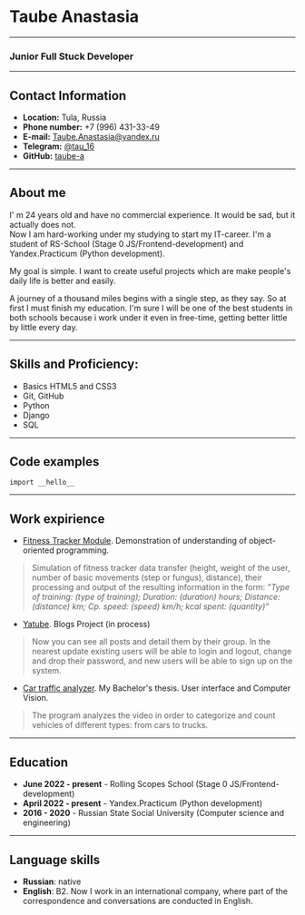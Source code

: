 # Taube Anastasia

***

### Junior Full Stuck Developer

***

## Contact Information

+ **Location:** Tula, Russia
+ **Phone number:** +7 (996) 431-33-49
+ **E-mail:** [Taube.Anastasia@yandex.ru](<Taube.Anastasia@yandex.ru>)
+ **Telegram:** [@tau_16](https://t.me/tau_16)
+ **GitHub:** [taube-a](https://github.com/taube-a)

***

## About me

I' m 24 years old and have no commercial experience. It would be sad, but it actually does not.  
Now I am hard-working under my studying to start my IT-career. I'm a student of RS-School (Stage 0 JS/Frontend-development) and Yandex.Practicum (Python development).

My goal is simple. I want to create useful projects which are make people's daily life is better and easily. 

A journey of a thousand miles begins with a single step, as they say. So at first I must finish my education.  I'm sure I will be one of  the best students in both schools because i work under it even in free-time, getting better little by little every day. 

***

## Skills and Proficiency:

+ Basics HTML5 and CSS3
+ Git, GitHub
+ Python
+ Django
+ SQL

***

## Code examples

`import __hello__`

***

## Work expirience

+ [Fitness Tracker Module](https://github.com/taube-a/Fitness-Tracker-Module). Demonstration of understanding of object-oriented programming.

> Simulation of fitness tracker data transfer (height, weight of the user, number of basic movements (step or fungus), distance), their processing and output of the resulting information in the form: *"Type of training: (type of training); Duration: (duration) hours; Distance: (distance) km; Cp. speed: (speed) km/h; kcal spent: (quantity)"* 

+ [Yatube](https://github.com/taube-a/yatube_project). Blogs Project (in process)

> Now you can see all posts and detail them by their group. In the nearest update existing users will be able to login and logout, change  and drop their password, and new users will be able to sign up on the system.

+ [Car traffic analyzer](https://github.com/taube-a/Car_traffic_analyzer). My Bachelor's thesis. User interface and Computer Vision.

> The program analyzes the video in order to categorize and count vehicles of different types: from cars to trucks.

***

## Education

+ **June 2022 - present** - Rolling Scopes School (Stage 0 JS/Frontend-development) 
+ **April 2022 - present** - Yandex.Practicum (Python development)
+ **2016 - 2020** - Russian State Social University (Computer science and engineering)

***

## Language skills

+ **Russian**: native
+ **English**: B2. Now I work in an international company, where part of the correspondence and conversations are conducted in English.